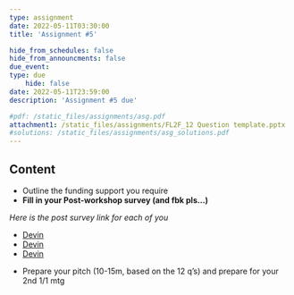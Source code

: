 ```yaml
---
type: assignment
date: 2022-05-11T03:30:00
title: 'Assignment #5'

hide_from_schedules: false
hide_from_announcments: false
due_event:
type: due
    hide: false
date: 2022-05-11T23:59:00
description: 'Assignment #5 due'

#pdf: /static_files/assignments/asg.pdf
attachment1: /static_files/assignments/FL2F_12 Question template.pptx
#solutions: /static_files/assignments/asg_solutions.pdf
---
```

## Content
- Outline the funding support you require
- **Fill in your Post-workshop survey (and fbk pls…)**

*Here is the post survey link for each of you*

* [Devin](https://arxiv.org/pdf/2107.02299.pdf)
* [Devin](https://arxiv.org/pdf/2107.02299.pdf)
* [Devin](https://arxiv.org/pdf/2107.02299.pdf)

- Prepare your pitch (10-15m, based on the 12 q’s) and prepare for your 2nd 1/1 mtg



